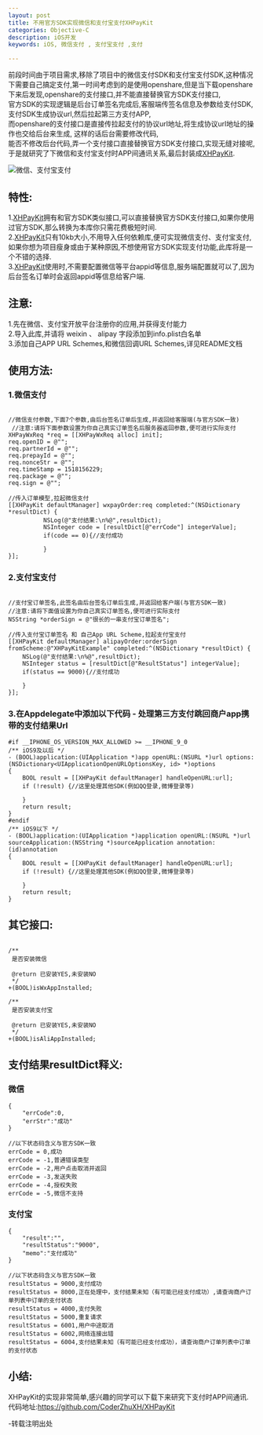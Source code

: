 ```yaml
---
layout: post
title: 不用官方SDK实现微信和支付宝支付XHPayKit
categories: Objective-C
description: iOS开发
keywords: iOS, 微信支付 , 支付宝支付 ,支付

---
```


前段时间由于项目需求,移除了项目中的微信支付SDK和支付宝支付SDK,这种情况下需要自己搞定支付,第一时间考虑到的是使用openshare,但是当下载openshare下来后发现,openshare的支付接口,并不能直接替换官方SDK支付接口,<br>
官方SDK的实现逻辑是后台订单签名完成后,客服端传签名信息及参数给支付SDK,支付SDK生成协议url,然后拉起第三方支付APP,<br>
而openshare的支付接口是直接传拉起支付的协议url地址,将生成协议url地址的操作也交给后台来生成,
这样的话后台需要修改代码,<br>
能否不修改后台代码,弄一个支付接口直接替换官方SDK支付接口,实现无缝对接呢,于是就研究了下微信和支付宝支付时APP间通讯关系,最后封装成[XHPayKit](https://github.com/CoderZhuXH/XHPayKit).

![微信、支付宝支付](http://upload-images.jianshu.io/upload_images/2229730-5b68c6e7af0f19be.png?imageMogr2/auto-orient/strip%7CimageView2/2/w/1240)

## 特性:

1.[XHPayKit](https://github.com/CoderZhuXH/XHPayKit)拥有和官方SDK类似接口,可以直接替换官方SDK支付接口,如果你使用过官方SDK,那么转换为本库你只需花费极短时间.<br>
2.[XHPayKit](https://github.com/CoderZhuXH/XHPayKit)只有10kb大小,不用导入任何依赖库,便可实现微信支付、支付宝支付,如果你想为项目瘦身或由于某种原因,不想使用官方SDK实现支付功能,此库将是一个不错的选择.<br>
3.[XHPayKit](https://github.com/CoderZhuXH/XHPayKit)使用时,不需要配置微信等平台appid等信息,服务端配置就可以了,因为后台签名订单时会返回appid等信息给客户端.

## 注意:
1.先在微信、支付宝开放平台注册你的应用,并获得支付能力<br>
2.导入此库,并请将 weixin 、 alipay 字段添加到info.plist白名单<br>
3.添加自己APP URL Schemes,和微信回调URL Schemes,详见README文档<br>

##  使用方法:

### 1.微信支付

```objc

//微信支付参数,下面7个参数,由后台签名订单后生成,并返回给客服端(与官方SDK一致)
 //注意:请将下面参数设置为你自己真实订单签名后服务器返回参数,便可进行实际支付
XHPayWxReq *req = [[XHPayWxReq alloc] init];
req.openID = @"";
req.partnerId = @"";
req.prepayId = @"";
req.nonceStr = @"";
req.timeStamp = 1518156229;
req.package = @"";
req.sign = @"";
        
//传入订单模型,拉起微信支付
[[XHPayKit defaultManager] wxpayOrder:req completed:^(NSDictionary *resultDict) {
          NSLog(@"支付结果:\n%@",resultDict);
          NSInteger code = [resultDict[@"errCode"] integerValue];
          if(code == 0){//支付成功
                
          }
}];

```

### 2.支付宝支付

```objc

//支付宝订单签名,此签名由后台签名订单后生成,并返回给客户端(与官方SDK一致)
//注意:请将下面值设置为你自己真实订单签名,便可进行实际支付
NSString *orderSign = @"很长的一串支付宝订单签名";
        
//传入支付宝订单签名 和 自己App URL Scheme,拉起支付宝支付
[[XHPayKit defaultManager] alipayOrder:orderSign fromScheme:@"XHPayKitExample" completed:^(NSDictionary *resultDict) {
    NSLog(@"支付结果:\n%@",resultDict);
    NSInteger status = [resultDict[@"ResultStatus"] integerValue];
    if(status == 9000){//支付成功
                
    }
}];

```

###  3.在Appdelegate中添加以下代码 - 处理第三方支付跳回商户app携带的支付结果Url

```objc
#if __IPHONE_OS_VERSION_MAX_ALLOWED >= __IPHONE_9_0
/** iOS9及以后 */
- (BOOL)application:(UIApplication *)app openURL:(NSURL *)url options:(NSDictionary<UIApplicationOpenURLOptionsKey, id> *)options
{
    BOOL result = [[XHPayKit defaultManager] handleOpenURL:url];
    if (!result) {//这里处理其他SDK(例如QQ登录,微博登录等)
        
    }
    return result;
}
#endif
/** iOS9以下 */
- (BOOL)application:(UIApplication *)application openURL:(NSURL *)url sourceApplication:(NSString *)sourceApplication annotation:(id)annotation
{
    BOOL result = [[XHPayKit defaultManager] handleOpenURL:url];
    if (!result) {//这里处理其他SDK(例如QQ登录,微博登录等)
        
    }
    return result;
}

```

##  其它接口:

```objc

/**
 是否安装微信

 @return 已安装YES,未安装NO
 */
+(BOOL)isWxAppInstalled;

/**
 是否安装支付宝

 @return 已安装YES,未安装NO
 */
+(BOOL)isAliAppInstalled;

```
## 支付结果resultDict释义:

### 微信

```objc
{
    "errCode":0,
    "errStr":"成功"
}

//以下状态码含义与官方SDK一致
errCode = 0,成功
errCode = -1,普通错误类型
errCode = -2,用户点击取消并返回
errCode = -3,发送失败
errCode = -4,授权失败 
errCode = -5,微信不支持
```

### 支付宝

```objc
{
    "result":"",
    "resultStatus":"9000",
    "memo":"支付成功"
}

//以下状态码含义与官方SDK一致
resultStatus = 9000,支付成功
resultStatus = 8000,正在处理中，支付结果未知（有可能已经支付成功）,请查询商户订单列表中订单的支付状态
resultStatus = 4000,支付失败
resultStatus = 5000,重复请求
resultStatus = 6001,用户中途取消
resultStatus = 6002,网络连接出错
resultStatus = 6004,支付结果未知（有可能已经支付成功），请查询商户订单列表中订单的支付状态

```
## 小结:
XHPayKit的实现非常简单,感兴趣的同学可以下载下来研究下支付时APP间通讯.<br>
代码地址:<https://github.com/CoderZhuXH/XHPayKit>


-转载注明出处